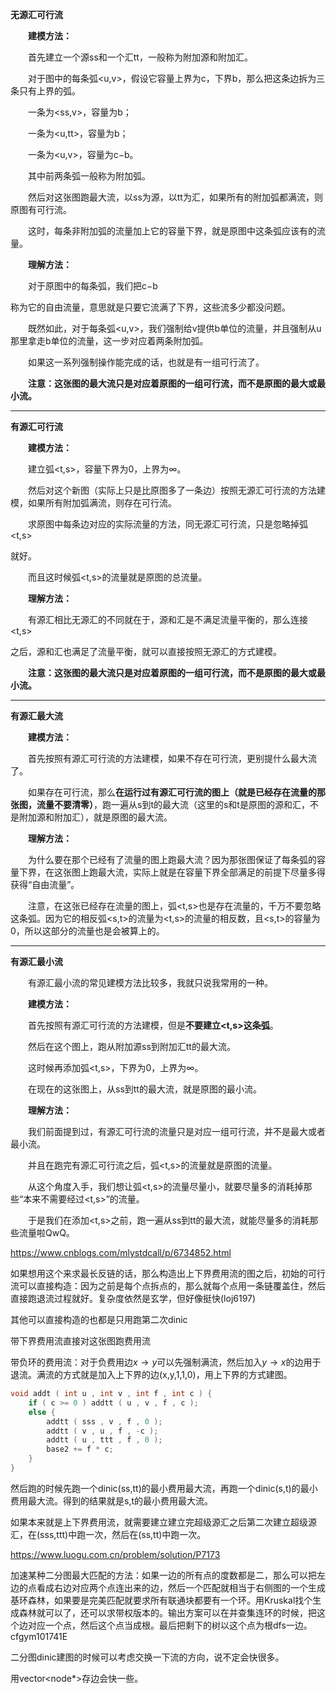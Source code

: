 **无源汇可行流**

　　**建模方法：**

　　首先建立一个源ss和一个汇tt，一般称为附加源和附加汇。

　　对于图中的每条弧<u,v>，假设它容量上界为c，下界b，那么把这条边拆为三条只有上界的弧。

　　一条为<ss,v>，容量为b；

　　一条为<u,tt>，容量为b；

　　一条为<u,v>，容量为c−b。

　　其中前两条弧一般称为附加弧。

　　然后对这张图跑最大流，以ss为源，以tt为汇，如果所有的附加弧都满流，则原图有可行流。

　　这时，每条非附加弧的流量加上它的容量下界，就是原图中这条弧应该有的流量。

　　**理解方法：**

　　对于原图中的每条弧，我们把c−b

称为它的自由流量，意思就是只要它流满了下界，这些流多少都没问题。

　　既然如此，对于每条弧<u,v>，我们强制给v提供b单位的流量，并且强制从u那里拿走b单位的流量，这一步对应着两条附加弧。

　　如果这一系列强制操作能完成的话，也就是有一组可行流了。

　　**注意：这张图的最大流只是对应着原图的一组可行流，而不是原图的最大或最小流。**

------

**有源汇可行流**

　　**建模方法：**

　　建立弧<t,s>，容量下界为0，上界为∞。

　　然后对这个新图（实际上只是比原图多了一条边）按照无源汇可行流的方法建模，如果所有附加弧满流，则存在可行流。

　　求原图中每条边对应的实际流量的方法，同无源汇可行流，只是忽略掉弧<t,s>

就好。

　　而且这时候弧<t,s>的流量就是原图的总流量。

　　**理解方法：**

　　有源汇相比无源汇的不同就在于，源和汇是不满足流量平衡的，那么连接<t,s>

之后，源和汇也满足了流量平衡，就可以直接按照无源汇的方式建模。

　　**注意：这张图的最大流只是对应着原图的一组可行流，而不是原图的最大或最小流。**

------

**有源汇最大流**

　　**建模方法：**

　　首先按照有源汇可行流的方法建模，如果不存在可行流，更别提什么最大流了。

　　如果存在可行流，那么**在运行过有源汇可行流的图上（就是已经存在流量的那张图，流量不要清零）**，跑一遍从s到t的最大流（这里的s和t是原图的源和汇，不是附加源和附加汇），就是原图的最大流。

　　**理解方法：**

　　为什么要在那个已经有了流量的图上跑最大流？因为那张图保证了每条弧的容量下界，在这张图上跑最大流，实际上就是在容量下界全部满足的前提下尽量多得获得“自由流量”。

　　注意，在这张已经存在流量的图上，弧<t,s>也是存在流量的，千万不要忽略这条弧。因为它的相反弧<s,t>的流量为<t,s>的流量的相反数，且<s,t>的容量为0，所以这部分的流量也是会被算上的。

------

**有源汇最小流**

　　有源汇最小流的常见建模方法比较多，我就只说我常用的一种。

　　**建模方法：**

　　首先按照有源汇可行流的方法建模，但是**不要建立<t,s>这条弧**。

　　然后在这个图上，跑从附加源ss到附加汇tt的最大流。

　　这时候再添加弧<t,s>，下界为0，上界为∞。

　　在现在的这张图上，从ss到tt的最大流，就是原图的最小流。

　　**理解方法：**

　　我们前面提到过，有源汇可行流的流量只是对应一组可行流，并不是最大或者最小流。

　　并且在跑完有源汇可行流之后，弧<t,s>的流量就是原图的流量。

　　从这个角度入手，我们想让弧<t,s>的流量尽量小，就要尽量多的消耗掉那些“本来不需要经过<t,s>”的流量。

　　于是我们在添加<t,s>之前，跑一遍从ss到tt的最大流，就能尽量多的消耗那些流量啦QwQ。

https://www.cnblogs.com/mlystdcall/p/6734852.html







如果想用这个来求最长反链的话，那么构造出上下界费用流的图之后，初始的可行流可以直接构造：因为之前是每个点拆点的，那么就每个点用一条链覆盖住，然后直接跑退流过程就好。复杂度依然是玄学，但好像挺快(loj6197)

其他可以直接构造的也都是只用跑第二次dinic





带下界费用流直接对这张图跑费用流



带负环的费用流：对于负费用边$x\rightarrow y$可以先强制满流，然后加入$y\rightarrow x$的边用于退流。满流的方式就是加入上下界的边(x,y,1,1,0)，用上下界的方式建图。

```c++
void addt ( int u , int v , int f , int c ) {
	if ( c >= 0 ) addtt ( u , v , f , c );
	else {
		addtt ( sss , v , f , 0 );
		addtt ( v , u , f , -c );
		addtt ( u , ttt , f , 0 );
		base2 += f * c;
	}
}
```

然后跑的时候先跑一个dinic(ss,tt)的最小费用最大流，再跑一个dinic(s,t)的最小费用最大流。得到的结果就是s,t的最小费用最大流。

如果本来就是上下界费用流，就需要建立建立完超级源汇之后第二次建立超级源汇，在(sss,ttt)中跑一次，然后在(ss,tt)中跑一次。

https://www.luogu.com.cn/problem/solution/P7173



加速某种二分图最大匹配的方法：如果一边的所有点的度数都是二，那么可以把左边的点看成右边对应两个点连出来的边，然后一个匹配就相当于右侧图的一个生成基环森林，如果要是完美匹配就要求所有联通块都要有一个环。用Kruskal找个生成森林就可以了，还可以求带权版本的。输出方案可以在并查集连环的时候，把这个边对应一个点，然后这个点当成根。最后把剩下的树以这个点为根dfs一边。cfgym101741E



二分图dinic建图的时候可以考虑交换一下流的方向，说不定会快很多。

用vector<node\*>存边会快一些。